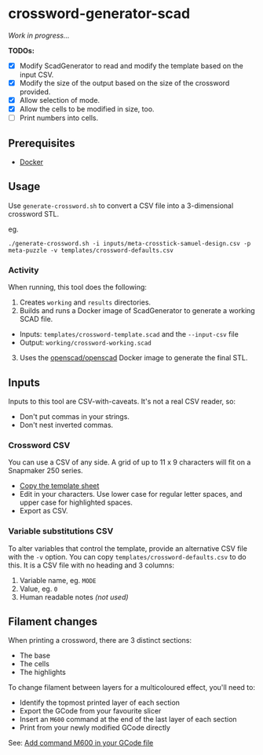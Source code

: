 # crossword-generator-scad

_Work in progress..._

**TODOs:**

- [x] Modify ScadGenerator to read and modify the template based on the input CSV.
- [x] Modify the size of the output based on the size of the crossword provided.
- [x] Allow selection of mode.
- [x] Allow the cells to be modified in size, too.
- [ ] Print numbers into cells.

## Prerequisites

* [Docker](https://www.docker.com/products/docker-desktop/)

## Usage

Use `generate-crossword.sh` to convert a CSV file into a 3-dimensional crossword STL.

eg.

```shell
./generate-crossword.sh -i inputs/meta-crosstick-samuel-design.csv -p meta-puzzle -v templates/crossword-defaults.csv
```

### Activity

When running, this tool does the following:

1. Creates `working` and `results` directories.
2. Builds and runs a Docker image of ScadGenerator to generate a working SCAD file.
  * Inputs: `templates/crossword-template.scad` and the `--input-csv` file
  * Output: `working/crossword-working.scad`
3. Uses the [openscad/openscad](https://hub.docker.com/r/openscad/openscad) Docker image to generate the final STL.

## Inputs

Inputs to this tool are CSV-with-caveats. It's not a real CSV reader, so:

* Don't put commas in your strings.
* Don't nest inverted commas.

### Crossword CSV

You can use a CSV of any side. A grid of up to 11 x 9 characters will fit on a Snapmaker 250 series.

* [Copy the template sheet](https://docs.google.com/spreadsheets/d/1V18dAKi18F9mF3wuK5d-L5pdg0llTGk-J9Tq7vYNg_I/copy)
* Edit in your characters. Use lower case for regular letter spaces, and upper case for highlighted spaces.
* Export as CSV.

### Variable substitutions CSV

To alter variables that control the template, provide an alternative CSV file with the `-v` option. You can copy `templates/crossword-defaults.csv` to do this. It is a CSV file with no heading and 3 columns:

1. Variable name, eg. `MODE`
2. Value, eg. `0`
3. Human readable notes _(not used)_

## Filament changes

When printing a crossword, there are 3 distinct sections:

* The base
* The cells
* The highlights

To change filament between layers for a multicoloured effect, you'll need to:

* Identify the topmost printed layer of each section
* Export the GCode from your favourite slicer
* Insert an `M600` command at the end of the last layer of each section
* Print from your newly modified GCode directly

See: [Add command M600 in your GCode file](https://forum.snapmaker.com/t/add-command-m600-in-your-g-code-file/18242)
